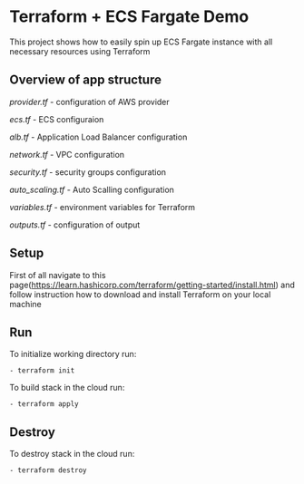 # Terraform + ECS Fargate Demo

This project shows how to easily spin up ECS Fargate instance with all necessary resources using Terraform

## Overview of app structure

_provider.tf_ - configuration of AWS provider

_ecs.tf_ - ECS configuraion

_alb.tf_ - Application Load Balancer configuration

_network.tf_ - VPC configuration

_security.tf_ - security groups configuration

_auto_scaling.tf_ - Auto Scalling configuration

_variables.tf_ - environment variables for Terraform

_outputs.tf_ - configuration of output

## Setup

First of all navigate to this page(https://learn.hashicorp.com/terraform/getting-started/install.html) and follow instruction how to download and install Terraform on your local machine

## Run

To initialize working directory run:

```
- terraform init
```

To build stack in the cloud run:

```
- terraform apply
```

## Destroy

To destroy stack in the cloud run:

```
- terraform destroy
```
